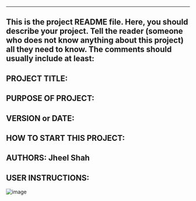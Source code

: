 ------------------------------------------------------------------------
This is the project README file. Here, you should describe your project.
Tell the reader (someone who does not know anything about this project)
all they need to know. The comments should usually include at least:
------------------------------------------------------------------------

## PROJECT TITLE:
## PURPOSE OF PROJECT:
## VERSION or DATE:
## HOW TO START THIS PROJECT:
## AUTHORS: Jheel Shah
## USER INSTRUCTIONS:

![image](/images/I1)
